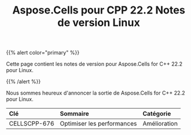 ﻿---
title: Aspose.Cells pour CPP 22.2 Notes de version Linux
type: docs
weight: 11
url: /fr/cpp/aspose-cells-for-cpp-22-2-release-notes-linux/
---
{{% alert color="primary" %}} 

Cette page contient les notes de version pour Aspose.Cells for C++ 22.2 pour Linux.

{{% /alert %}} 

Nous sommes heureux d'annoncer la sortie de Aspose.Cells for C++ 22.2 pour Linux.

|**Clé**|**Sommaire**|**Catégorie**|
|:- |:- |:- |
|CELLSCPP-676| Optimiser les performances|Amélioration|
